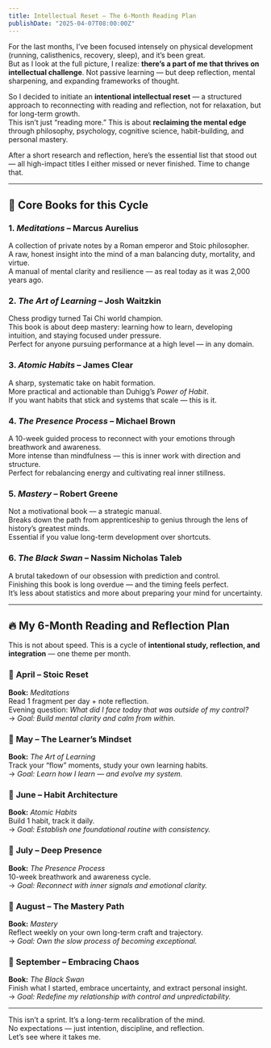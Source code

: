 ```yaml
---
title: Intellectual Reset – The 6-Month Reading Plan
publishDate: "2025-04-07T08:00:00Z"
---
```


For the last months, I’ve been focused intensely on physical development (running, calisthenics, recovery, sleep), and it’s been great.  
But as I look at the full picture, I realize: **there’s a part of me that thrives on intellectual challenge**. Not passive learning — but deep reflection, mental sharpening, and expanding frameworks of thought.

So I decided to initiate an **intentional intellectual reset** — a structured approach to reconnecting with reading and reflection, not for relaxation, but for long-term growth.  
This isn’t just “reading more.” This is about **reclaiming the mental edge** through philosophy, psychology, cognitive science, habit-building, and personal mastery.

After a short research and reflection, here’s the essential list that stood out — all high-impact titles I either missed or never finished. Time to change that.

---

## 🔹 Core Books for this Cycle

### **1. *Meditations* – Marcus Aurelius**  
A collection of private notes by a Roman emperor and Stoic philosopher.  
A raw, honest insight into the mind of a man balancing duty, mortality, and virtue.  
A manual of mental clarity and resilience — as real today as it was 2,000 years ago.

### **2. *The Art of Learning* – Josh Waitzkin**  
Chess prodigy turned Tai Chi world champion.  
This book is about deep mastery: learning how to learn, developing intuition, and staying focused under pressure.  
Perfect for anyone pursuing performance at a high level — in any domain.

### **3. *Atomic Habits* – James Clear**  
A sharp, systematic take on habit formation.  
More practical and actionable than Duhigg’s *Power of Habit*.  
If you want habits that stick and systems that scale — this is it.

### **4. *The Presence Process* – Michael Brown**  
A 10-week guided process to reconnect with your emotions through breathwork and awareness.  
More intense than mindfulness — this is inner work with direction and structure.  
Perfect for rebalancing energy and cultivating real inner stillness.

### **5. *Mastery* – Robert Greene**  
Not a motivational book — a strategic manual.  
Breaks down the path from apprenticeship to genius through the lens of history’s greatest minds.  
Essential if you value long-term development over shortcuts.

### **6. *The Black Swan* – Nassim Nicholas Taleb**  
A brutal takedown of our obsession with prediction and control.  
Finishing this book is long overdue — and the timing feels perfect.  
It’s less about statistics and more about preparing your mind for uncertainty.

---

## 🔥 My 6-Month Reading and Reflection Plan

This is not about speed. This is a cycle of **intentional study, reflection, and integration** — one theme per month.

### 📘 **April – Stoic Reset**  
**Book:** *Meditations*  
Read 1 fragment per day + note reflection.  
Evening question: *What did I face today that was outside of my control?*  
→ *Goal: Build mental clarity and calm from within.*

### 📘 **May – The Learner’s Mindset**  
**Book:** *The Art of Learning*  
Track your “flow” moments, study your own learning habits.  
→ *Goal: Learn how I learn — and evolve my system.*

### 📘 **June – Habit Architecture**  
**Book:** *Atomic Habits*  
Build 1 habit, track it daily.  
→ *Goal: Establish one foundational routine with consistency.*

### 📘 **July – Deep Presence**  
**Book:** *The Presence Process*  
10-week breathwork and awareness cycle.  
→ *Goal: Reconnect with inner signals and emotional clarity.*

### 📘 **August – The Mastery Path**  
**Book:** *Mastery*  
Reflect weekly on your own long-term craft and trajectory.  
→ *Goal: Own the slow process of becoming exceptional.*

### 📘 **September – Embracing Chaos**  
**Book:** *The Black Swan*  
Finish what I started, embrace uncertainty, and extract personal insight.  
→ *Goal: Redefine my relationship with control and unpredictability.*

---

This isn’t a sprint. It’s a long-term recalibration of the mind.  
No expectations — just intention, discipline, and reflection.  
Let’s see where it takes me.

